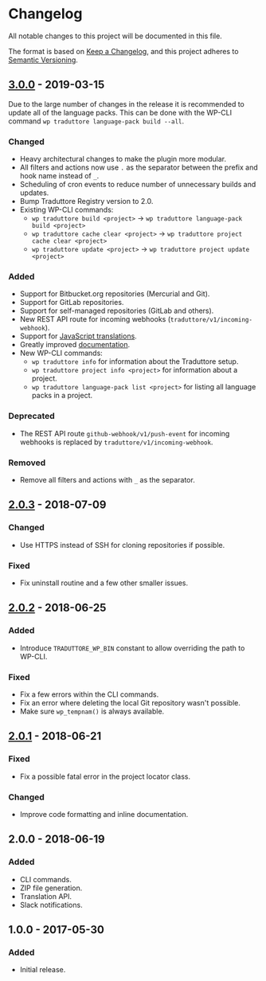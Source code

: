 # Changelog
All notable changes to this project will be documented in this file.

The format is based on [Keep a Changelog](https://keepachangelog.com/en/1.0.0/),
and this project adheres to [Semantic Versioning](https://semver.org/spec/v2.0.0.html).

## [3.0.0] - 2019-03-15
Due to the large number of changes in the release it is recommended to update all of the language packs. This can be done with the WP-CLI command `wp traduttore language-pack build --all`.

### Changed
* Heavy architectural changes to make the plugin more modular.
* All filters and actions now use `.` as the separator between the prefix and hook name instead of `_`.
* Scheduling of cron events to reduce number of unnecessary builds and updates.
* Bump Traduttore Registry version to 2.0.
* Existing WP-CLI commands:
  * `wp traduttore build <project>` → `wp traduttore language-pack build <project>`
  * `wp traduttore cache clear <project>` → `wp traduttore project cache clear <project>`
  * `wp traduttore update <project>` → `wp traduttore project update <project>`

### Added
* Support for Bitbucket.org repositories (Mercurial and Git).
* Support for GitLab repositories.
* Support for self-managed repositories (GitLab and others).
* New REST API route for incoming webhooks (`traduttore/v1/incoming-webhook`).
* Support for [JavaScript translations](https://make.wordpress.org/core/2018/11/09/new-javascript-i18n-support-in-wordpress/).
* Greatly improved [documentation](https://wearerequired.github.io/traduttore/).
* New WP-CLI commands:
  * `wp traduttore info` for information about the Traduttore setup.
  * `wp traduttore project info <project>` for information about a project.
  * `wp traduttore language-pack list <project>` for listing all language packs in a project.

### Deprecated
* The REST API route `github-webhook/v1/push-event` for incoming webhooks is replaced by `traduttore/v1/incoming-webhook`.

### Removed
* Remove all filters and actions with `_` as the separator.

## [2.0.3] - 2018-07-09
### Changed
* Use HTTPS instead of SSH for cloning repositories if possible.

### Fixed
* Fix uninstall routine and a few other smaller issues.

## [2.0.2] - 2018-06-25
### Added
* Introduce `TRADUTTORE_WP_BIN` constant to allow overriding the path to WP-CLI.

### Fixed
* Fix a few errors within the CLI commands.
* Fix an error where deleting the local Git repository wasn't possible.
* Make sure `wp_tempnam()` is always available.

## [2.0.1] - 2018-06-21
### Fixed
* Fix a possible fatal error in the project locator class.

### Changed
* Improve code formatting and inline documentation.

## 2.0.0 - 2018-06-19
### Added
* CLI commands.
* ZIP file generation.
* Translation API.
* Slack notifications.

## 1.0.0 - 2017-05-30
### Added
* Initial release.

[Unreleased]: https://github.com/wearerequired/traduttore/compare/3.0.0...HEAD
[3.0.0]: https://github.com/wearerequired/traduttore/compare/2.0.3...3.0.0
[2.0.3]: https://github.com/wearerequired/traduttore/compare/2.0.2...2.0.3
[2.0.2]: https://github.com/wearerequired/traduttore/compare/2.0.1...2.0.2
[2.0.1]: https://github.com/wearerequired/traduttore/compare/2.0.0...2.0.1
